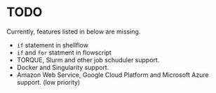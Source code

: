 # TODO

Currently, features listed in below are missing.

* `if` statement in shellflow
* `if` and `for` statment in flowscript
* TORQUE, Slurm and other job schuduler support.
* Docker and Singularity support.
* Amazon Web Service, Google Cloud Platform and Microsoft Azure support. (low priority)
